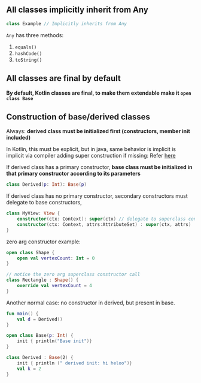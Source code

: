 

## All classes implicitly inherit from **Any**

```kt
class Example // Implicitly inherits from Any
```

`Any` has three methods:
1. `equals()`
2. `hashCode()`
3. `toString()`


## All classes are **final** by default

**By default, Kotlin classes are final, to make them extendable make it `open class Base`**

## Construction of base/derived classes

Always: **derived class must be initialized first (constructors, member init included)**

In Kotlin, this must be explicit, but in java, same behavior is implicit is implicit via compiler adding super construction if missing:
Refer [here](../inheritance.md#constructors)


If derived class has a primary constructor, **base class must be initialized in that primary constructor according to its parameters**

```kt
class Derived(p: Int): Base(p)
```

If derived class has no primary constructor, secondary constructors must delegate to base constructors,

```kt
class MyView: View {
    constructor(ctx: Context): super(ctx) // delegate to superclass constructor first
    constructor(ctx: Context, attrs:AttributeSet) : super(ctx, attrs)
}
```

zero arg constructor example:
```kt
open class Shape {
    open val vertexCount: Int = 0
}

// notice the zero arg superclass constructor call
class Rectangle : Shape() {
    override val vertexCount = 4
}
```

Another normal case: no constructor in derived, but present in base.

```kt
fun main() {
    val d = Derived()
}

open class Base(p: Int) {
    init { println("Base init")}
}

class Derived : Base(2) {
    init { println (" derived init: hi heloo")}
    val k = 2
}
```